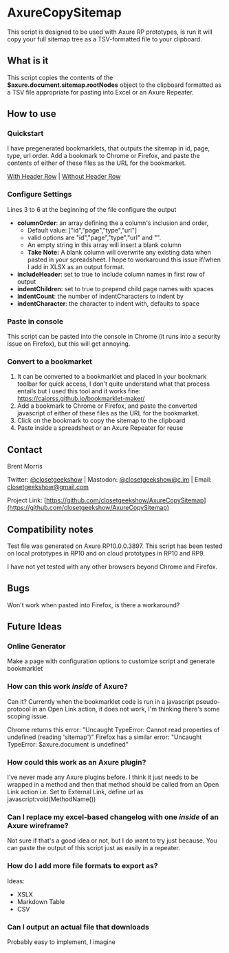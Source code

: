 # AxureCopySitemap    
This script is designed to be used with Axure RP prototypes, is run it will copy your full sitemap tree as a TSV-formatted file to your clipboard. 

## What is it
This script copies the contents of the **$axure.document.sitemap.rootNodes** object to the clipboard formatted as a TSV file appropriate for pasting into Excel or an Axure Repeater.  

## How to use 
### Quickstart
I have pregenerated bookmarklets, that outputs the sitemap in id, page, type, url order. Add a bookmark to Chrome or Firefox, and paste the contents of either of these files as the URL for the bookmarket.

[With Header Row](AxureCopySitemap.Header.Bookmarklet.js) | [Without Header Row](AxureCopySitemap.NoHeader.Bookmarklet.js)

### Configure Settings
Lines 3 to 6 at the beginning of the file configure the output
- **columnOrder**: an array defining the a column's inclusion and order,
   - Default value: ["id","page","type","url"]
   - valid options are "id","page","type","url" and "". 
   - An empty string in this array will insert a blank column
   - **Take Note:** A blank column will overwrite any existing data when pasted in your spreadsheet. I hope to workaround this issue if/when I add in XLSX as an output format. 
- **includeHeader**: set to true to include column names in first row of output 
- **indentChildren**: set to true to prepend child page names with spaces
- **indentCount**: the number of indentCharacters to indent by
- **indentCharacter**: the character to indent with, defaults to space

### Paste in console
This script can be pasted into the console in Chrome (it runs into a security issue on Firefox), but this will get annoying. 

### Convert to a bookmarket 
1. It can be converted to a bookmarklet and placed in your bookmark toolbar for quick access, I don't quite understand what that process entails but I used this tool and it works fine: https://caiorss.github.io/bookmarklet-maker/
2. Add a bookmark to Chrome or Firefox, and paste the converted javascript of either of these files as the URL for the bookmarket.
3. Click on the bookmark to copy the sitemap to the clipboard
4. Paste inside a spreadsheet or an Axure Repeater for reuse

## Contact
Brent Morris

Twitter: [@closetgeekshow](https://twitter.com/closetgeekshow) | Mastodon: [@closetgeekshow@c.im](https://c.im/@Closetgeekshow) | Email: [closetgeekshow@gmail.com](mailto:closetgeekshow@gmail.com)

Project Link: [https://github.com/closetgeekshow/AxureCopySitemap](https://github.com/closetgeekshow/AxureCopySitemap)

## Compatibility notes
Test file was generated on Axure RP10.0.0.3897. This script has been tested on local prototypes in RP10 and on cloud prototypes in RP10 and RP9.

I have not yet tested with any other browsers beyond Chrome and Firefox. 

## Bugs
Won't work when pasted into Firefox, is there a workaround? 

## Future Ideas
### Online Generator
Make a page with configuration options to customize script and generate bookmarklet

### How can this work *inside* of Axure? 
Can it? Currently when the bookmarklet code is run in a javascript pseudo-protocol in an Open Link action, it does not work, I'm thinking there's some scoping issue.

Chrome returns this error:  "Uncaught TypeError: Cannot read properties of undefined (reading 'sitemap')"
Firefox has a similar error: "Uncaught TypeError: $axure.document is undefined"

### How could this work as an Axure plugin? 
I've never made any Axure plugins before. I think it just needs to be wrapped in a method and then that method should be called from an Open Link action i.e. Set to External Link, define url as javascript:void(MethodName())

### Can I replace my excel-based changelog with one *inside* of an Axure wireframe?
Not sure if that's a good idea or not, but I do want to try just because. You can paste the output of this script just as easily in a repeater. 

### How do I add more file formats to export as?
Ideas: 
* XSLX
* Markdown Table
* CSV

### Can I output an actual file that downloads
Probably easy to implement, I imagine
